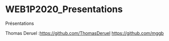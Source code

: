 ﻿# WEB1P2020_Presentations
Présentations

Thomas Deruel :https://github.com/ThomasDeruel
https://github.com/mggb
